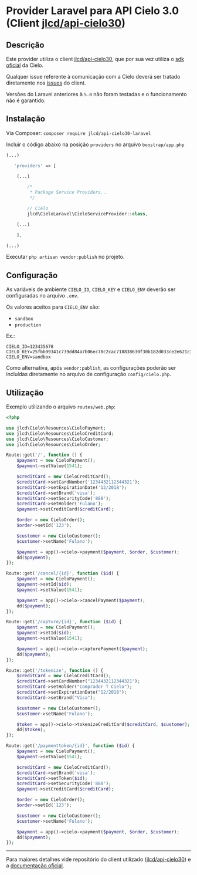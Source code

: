 # Provider Laravel para API Cielo 3.0 (Client [jlcd/api-cielo30](https://github.com/jlcd/api-cielo30))

## Descrição

Este provider utiliza o client [jlcd/api-cielo30](https://github.com/jlcd/api-cielo30), que por sua vez utiliza o [sdk oficial](https://github.com/DeveloperCielo/API-3.0-PHP) da Cielo.

Qualquer issue referente à comunicação com a Cielo deverá ser tratado diretamente nos [issues](https://github.com/jlcd/api-cielo30/issues) do client.

Versões do Laravel anteriores à `5.0` não foram testadas e o funcionamento não é garantido.

## Instalação

Via Composer: `composer require jlcd/api-cielo30-laravel`

Incluir o código abaixo na posição `providers` no arquivo `boostrap/app.php`
```php
(...)

   'providers' => [

    (...)

        /*
         * Package Service Providers...
         */

        // Cielo
        jlcd\CieloLaravel\CieloServiceProvider::class,

    (...)

    ],

(...)
```

Executar `php artisan vendor:publish` no projeto.

## Configuração

As variáveis de ambiente `CIELO_ID`, `CIELO_KEY` e `CIELO_ENV` deverão ser configuradas no arquivo `.env`.

Os valores aceitos para `CIELO_ENV` são:

- `sandbox`
- `production`

Ex.:

```plain
CIELO_ID=123435678
CIELO_KEY=25fbb99341c739dd84a7b06ec78c2cac718838630f30b182d033ce2e621c34f3
CIELO_ENV=sandbox
```

Como alternativa, após `vendor:publish`, as configurações poderão ser incluídas diretamente no arquivo de configuração `config/cielo.php`.

## Utilização

Exemplo utilizando o arquivo `routes/web.php`:

```php
<?php

use jlcd\Cielo\Resources\CieloPayment;
use jlcd\Cielo\Resources\CieloCreditCard;
use jlcd\Cielo\Resources\CieloCustomer;
use jlcd\Cielo\Resources\CieloOrder;

Route::get('/', function () {
    $payment = new CieloPayment();
    $payment->setValue(1541);

    $creditCard = new CieloCreditCard();
    $creditCard->setCardNumber('1234432112344321');
    $creditCard->setExpirationDate('12/2018');
    $creditCard->setBrand('visa');
    $creditCard->setSecurityCode('888');
    $creditCard->setHolder('Fulano');
    $payment->setCreditCard($creditCard);

    $order = new CieloOrder();
    $order->setId('123');

    $customer = new CieloCustomer();
    $customer->setName('Fulano');

    $payment = app()->cielo->payment($payment, $order, $customer);
    dd($payment);
});

Route::get('/cancel/{id}', function ($id) {
    $payment = new CieloPayment();
    $payment->setId($id);
    $payment->setValue(1541);

    $payment = app()->cielo->cancelPayment($payment);
    dd($payment);
});

Route::get('/capture/{id}', function ($id) {
    $payment = new CieloPayment();
    $payment->setId($id);
    $payment->setValue(1541);

    $payment = app()->cielo->capturePayment($payment);
    dd($payment);
});

Route::get('/tokenize', function () {
    $creditCard = new CieloCreditCard();
    $creditCard->setCardNumber("1234432112344321");
    $creditCard->setHolder("Comprador T Cielo");
    $creditCard->setExpirationDate("12/2018");
    $creditCard->setBrand("Visa");

    $customer = new CieloCustomer();
    $customer->setName('Fulano');

    $token = app()->cielo->tokenizeCreditCard($creditCard, $customer);
    dd($token);
});

Route::get('/paymenttoken/{id}', function ($id) {
    $payment = new CieloPayment();
    $payment->setValue(1541);

    $creditCard = new CieloCreditCard();
    $creditCard->setBrand('visa');
    $creditCard->setToken($id);
    $creditCard->setSecurityCode('888');
    $payment->setCreditCard($creditCard);

    $order = new CieloOrder();
    $order->setId('123');

    $customer = new CieloCustomer();
    $customer->setName('Fulano');

    $payment = app()->cielo->payment($payment, $order, $customer);
    dd($payment);
});

```

---

Para maiores detalhes vide repositório do client utilizado ([jlcd/api-cielo30](https://github.com/jlcd/api-cielo30)) e a [documentação oficial](https://developercielo.github.io/Webservice-3.0/).